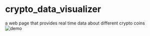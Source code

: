 # crypto_data_visualizer
a web page that provides real time data about different crypto coins
![demo](https://github.com/Sinjoey/crypto_data_visualizer/assets/98662539/3342b35d-7753-4c08-8e0c-bc68117a220f)
